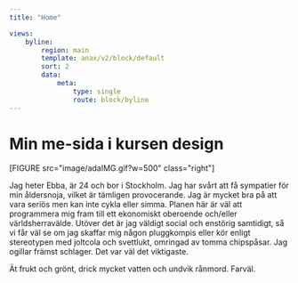 ```yaml
---
title: "Home"

views:
    byline:
        region: main
        template: anax/v2/block/default
        sort: 2
        data:
            meta:
                type: single
                route: block/byline
---
```

Min me-sida i kursen design
=========================

[FIGURE src="image/adaIMG.gif?w=500" class="right"]

Jag heter Ebba, är 24 och bor i Stockholm.
Jag har svårt att få sympatier för min åldersnoja, vilket är tämligen provocerande.
Jag är mycket bra på att vara seriös men kan inte cykla eller simma.
Planen här är väl att programmera mig fram till ett ekonomiskt oberoende och/eller världsherravälde.
Utöver det är jag väldigt social och enstörig samtidigt, så vi får väl se om jag skaffar mig
någon pluggkompis eller kör enligt stereotypen med joltcola och svettlukt, omringad av tomma chipspåsar. Jag ogillar främst schlager.
Det var väl det viktigaste.


Ät frukt och grönt, drick mycket vatten och undvik rånmord.
Farväl.
